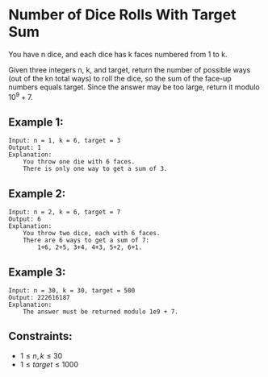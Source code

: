# Number of Dice Rolls With Target Sum

You have n dice, and each dice has k faces numbered from 1 to k.

Given three integers n, k, and target, return the number of possible ways  
(out of the kn total ways) to roll the dice, so the sum of the face-up  
numbers equals target. Since the answer may be too large, return it modulo  
$10^9 + 7$.

 

## Example 1:

    Input: n = 1, k = 6, target = 3
    Output: 1
    Explanation: 
        You throw one die with 6 faces.
        There is only one way to get a sum of 3.

## Example 2:

    Input: n = 2, k = 6, target = 7
    Output: 6
    Explanation: 
        You throw two dice, each with 6 faces.
        There are 6 ways to get a sum of 7: 
            1+6, 2+5, 3+4, 4+3, 5+2, 6+1.

## Example 3:

    Input: n = 30, k = 30, target = 500
    Output: 222616187
    Explanation: 
        The answer must be returned modulo 1e9 + 7.
        
 

## Constraints:

* $1 \le n, k \le 30$
* $1 \le target \le 1000$

